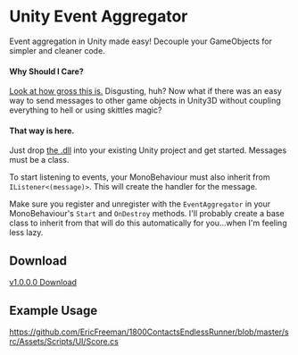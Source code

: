 Unity Event Aggregator
======================

Event aggregation in Unity made easy!  Decouple your GameObjects for simpler and cleaner code.

#### Why Should I Care?
[Look at how gross this is.](https://docs.unity3d.com/410/Documentation/ScriptReference/index.Accessing_Other_Game_Objects.html)  Disgusting, huh?  Now what if there was an easy way to send messages to other game objects in Unity3D without coupling everything to hell or using skittles magic?

#### That way is here.
Just drop [the .dll](https://github.com/EricFreeman/UnityEventAggregator/releases/tag/v1.0.0.0) into your existing Unity project and get started.  Messages must be a class.

To start listening to events, your MonoBehaviour must also inherit from `IListener<(message)>`.  This will create the handler for the message.

Make sure you register and unregister with the `EventAggregator` in your MonoBehaviour's `Start` and `OnDestroy` methods.  I'll probably create a base class to inherit from that will do this automatically for you...when I'm feeling less lazy.

## Download
[v1.0.0.0 Download](https://github.com/EricFreeman/UnityEventAggregator/releases/tag/v1.0.0.0)

## Example Usage
https://github.com/EricFreeman/1800ContactsEndlessRunner/blob/master/src/Assets/Scripts/UI/Score.cs
